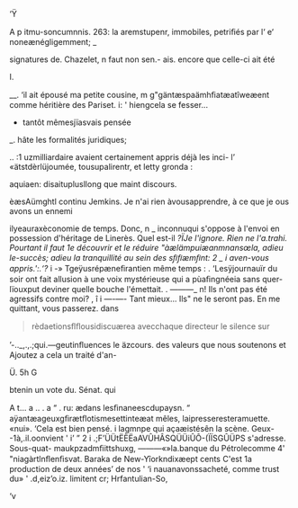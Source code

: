  
 
 

‘Ÿ

 

A p   itmu-soncumnnis. 263:
 la  aremstupenr, immobiles, petriﬁés par
l‘  e‘  noneænégligemment; _

  signatures de. Chazelet, n faut non sen.-
ais. encore que celle-ci ait été

     
    
 
  
  
 
  
  
   
  
  
 
 
 
 
  
 
 
 
 
  
 
  
    
 
 
 
  
 
 
 
  

    

I.

 __.  ‘il ait épousé ma petite cousine, m
g"gäntæspaämhﬁatæatîweæent comme héritière des Pariset.
i: '  hiengcela se fesser...

-    tantôt mêmesjïasvais pensée

_.  hâte les formalités juridiques;

  .. :1 uzmilliardaire avaient certainement appris déjà les inci-
l’ «ätstdèrlüjoumée, tousupalirentr, et letty gronda :

aquiaen: disaituplusllong que maint discours.

èæsAümghtl continu Jemkins. Je n'ai rien àvousapprendre, à ce que je
ous avons un ennemi

 ilyeauraxèconomie de temps. Donc, n
_ inconnuqui s'oppose à l'envoi en possession d'héritage de Linerès. Quel
est-il *?ÏJe l'ignore. Rien ne l'a.trahi. Pourtant il faut 1e découvrir et le réduire
"àælämpuiæanmnansœla, adieu le-succès; adieu la tranquillité au sein des
sﬁﬁæmﬁnt: 2
_ i  aven-vous appris.':.‘?*
i -» Tgeÿusrépæneﬁrantien même temps :
. ‘Lesÿjournauïr du soir ont fait allusion à une voix mystérieuse qui a
 pùaﬁngnéeia sans quer-lïouxput deviner quelle bouche l'émettait.
. ———_ n! Ils n'ont pas été agressifs contre moi?
, î 
i —-—- Tant mieux... Ils" ne le seront pas. En me quittant, vous passerez. dans
>  rèdaetionsﬂﬂousidiscuærea avecchaque directeur le silence sur

 ’-.._,.,.;qui.—geutinﬂuences le äzcours. des valeurs que nous soutenons et
Ajoutez a cela un traité d'an-

  

Ü.
5h
G

btenin un vote du. Sénat. qui

 

 

   

A  t... a  .. . a “ . ru: ædans lesﬁnaneescdupaysn.
“  aÿantæageuxgﬁrætﬂotismesettinteæat mêles, laipresseresteramuette.
«nui». ‘Cela est bien pensé.
i  lagmnpe qui açaæistésên la scène. Geux--1à,.il.oonvient
'  i’  ”  2 i .;F’ÜÜtËÈËaAVÛHÂSQÜÜiÛÔ-(ÏÏSGÛÜPS s'adresse. Sous-quat-
 maukpzadmﬁittshuxg, ———«»la.banque du Pétrolecomme
4' "niagàrtlnﬂenﬁsvat. Baraka de New-Yîorkndixæept cents
 C'est 1a production de deux années’ de nos
' ‘i  nauanavonssacheté, comme trust du»
 '  .d,eiz’o.iz. limitent cr; Hrfantulian-So,

‘v

 
   
  

 

